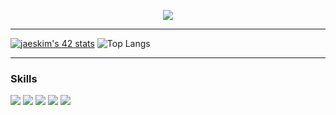 <p align="center">
 <img src="https://readme-typing-svg.herokuapp.com?color=353E96&size=21&width=960&lines=Hello!+I'm+Jean-Baptiste.;Previously+sound+technician,+now+a+42's+student...;Nice+to+meet+you+!">
</p>

---

[![jaeskim's 42 stats](https://badge42.herokuapp.com/api/stats/jle-corr?privacyEmail=true)](https://github.com/JaeSeoKim/badge42)
![Top Langs](https://github-readme-stats.vercel.app/api/top-langs/?username=kazuumaVII&langs_count=8&hide_border=true&layout=compact&hide=javascript,php,css,html,twig,scss&theme=shades-of-purple)

---

### Skills
<img src="https://img.shields.io/badge/c%20-A8B9CC.svg?&style=for-the-badge&logo=c&logoColor=FFFFFF"/> <img src="https://img.shields.io/badge/c++%20-00599C.svg?&style=for-the-badge&logo=c%2B%2B&logoColor=FFFFFF"/> <img src="https://img.shields.io/badge/python%20-3776AB.svg?&style=for-the-badge&logo=python&logoColor=FFFFFF"/> <img src="https://img.shields.io/badge/vim%20-21E095.svg?&style=for-the-badge&logo=vim&logoColor=FFFFFF"/> <img src="https://img.shields.io/badge/git%20-F050532.svg?&style=for-the-badge&logo=git&logoColor=FFFFFF"/>
